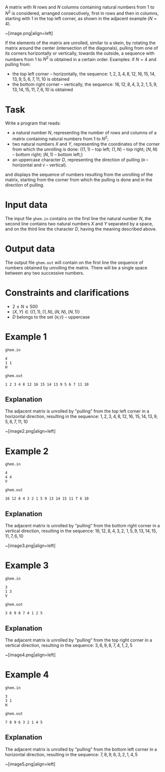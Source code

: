 
A matrix with $N$ rows and $N$ columns containing natural numbers from $1$ to $N^2$ is considered, arranged consecutively, first in rows and then in columns, starting with $1$ in the top left corner, as shown in the adjacent example $(N = 4)$.

~[image.png|align=left]

If the elements of the matrix are unrolled, similar to a skein, by rotating the matrix around the center (intersection of the diagonals), pulling from one of its corners horizontally or vertically, towards the outside, a sequence with numbers from $1$ to $N^2$ is obtained in a certain order.
Examples: if $N = 4$ and pulling from:

* the top left corner – horizontally, the sequence: $1, 2, 3, 4, 8, 12, 16, 15, 14, 13, 9, 5, 6, 7, 11, 10$ is obtained
* the bottom right corner – vertically, the sequence: $16, 12, 8, 4, 3, 2, 1, 5, 9, 13, 14, 15, 11, 7, 6, 10$ is obtained

# Task

Write a program that reads:

* a natural number $N$, representing the number of rows and columns of a matrix containing natural numbers from $1$ to $N^2$;
* two natural numbers $X$ and $Y$, representing the coordinates of the corner from which the unrolling is done:
$\{ (1,1)$ – top left; $(1,N)$ – top right; $(N,N)$ – bottom right; $(N,1)$ – bottom left;$\}$
* an uppercase character $D$, representing the direction of pulling (`H` – horizontal and `V` – vertical).

and displays the sequence of numbers resulting from the unrolling of the matrix, starting from the corner from which the pulling is done and in the direction of pulling.

# Input data

The input file `ghem.in` contains on the first line the natural number $N$, the second line contains two natural numbers $X$ and $Y$ separated by a space, and on the third line the character $D$, having the meaning described above.

# Output data

The output file `ghem.out` will contain on the first line the sequence of numbers obtained by unrolling the matrix. There will be a single space between any two successive numbers.

# Constraints and clarifications

* $2 \leq N \leq 500$
* $(X,Y) \in \{(1,1), (1,N), (N,N), (N,1)\}$
* $D$ belongs to the set \{`H`,`V`\} – uppercase

# Example 1

`ghem.in`
```
4
1 1
H
```

`ghem.out`
```
1 2 3 4 8 12 16 15 14 13 9 5 6 7 11 10
```

## Explanation

The adjacent matrix is unrolled by "pulling" from the top left corner in a horizontal direction, resulting in the sequence: $1, 2, 3, 4, 8, 12, 16$, $15, 14, 13, 9, 5, 6, 7, 11, 10$

~[image2.png|align=left]

# Example 2

`ghem.in`
```
4
4 4
V
```

`ghem.out`
```
16 12 8 4 3 2 1 5 9 13 14 15 11 7 6 10
```

## Explanation

The adjacent matrix is unrolled by "pulling" from the bottom right corner in a vertical direction, resulting in the sequence: $16, 12, 8, 4, 3, 2$, $1, 5, 9, 13, 14, 15, 11, 7, 6, 10$

~[image3.png|align=left]

# Example 3

`ghem.in`
```
3
1 3
V
```

`ghem.out`
```
3 6 9 8 7 4 1 2 5
```

## Explanation

The adjacent matrix is unrolled by "pulling" from the top right corner in a vertical direction, resulting in the sequence: $3, 6, 9, 8, 7, 4, 1, 2, 5$

~[image4.png|align=left]

# Example 4

`ghem.in`
```
3
3 1
H
```

`ghem.out`
```
7 8 9 6 3 2 1 4 5
```

## Explanation

The adjacent matrix is unrolled by "pulling" from the bottom left corner in a horizontal direction, resulting in the sequence: $7, 8, 9, 6, 3, 2, 1, 4, 5$

~[image5.png|align=left]
